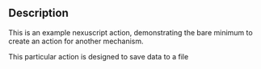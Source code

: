 ## Description

This is an example nexuscript action, demonstrating the bare minimum to create an action for another mechanism.

This particular action is designed to save data to a file
